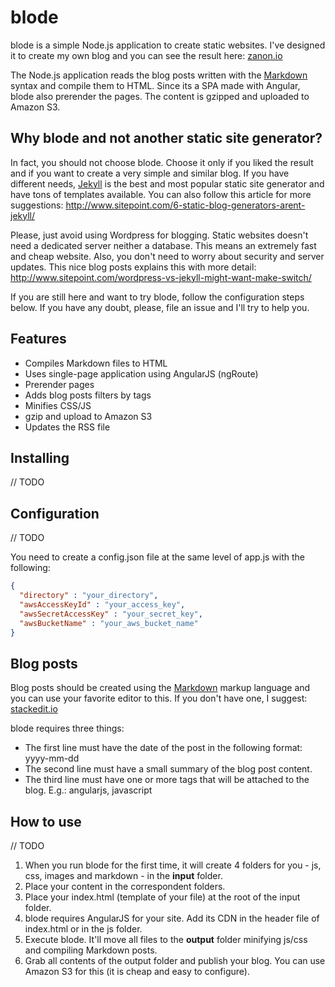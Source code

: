 # blode
blode is a simple Node.js application to create static websites. I've designed it to create my own blog and you can see the result here: [zanon.io](http://zanon.io)

The Node.js application reads the blog posts written with the [Markdown](http://daringfireball.net/projects/markdown/) syntax and compile them to HTML. Since its a SPA made with Angular, blode also prerender the pages. The content is gzipped and uploaded to Amazon S3.

## Why blode and not another static site generator?
In fact, you should not choose blode. Choose it only if you liked the result and if you want to create a very simple and similar blog. If you have different needs, [Jekyll](http://jekyllrb.com/) is the best and most popular static site generator and have tons of templates available. You can also follow this article for more suggestions: http://www.sitepoint.com/6-static-blog-generators-arent-jekyll/

Please, just avoid using Wordpress for blogging. Static websites doesn't need a dedicated server neither a database. This means an extremely fast and cheap website. Also, you don't need to worry about security and server updates. This nice blog posts explains this with more detail: http://www.sitepoint.com/wordpress-vs-jekyll-might-want-make-switch/

If you are still here and want to try blode, follow the configuration steps below. If you have any doubt, please, file an issue and I'll try to help you.

## Features

- Compiles Markdown files to HTML
- Uses single-page application using AngularJS (ngRoute)
- Prerender pages
- Adds blog posts filters by tags
- Minifies CSS/JS
- gzip and upload to Amazon S3
- Updates the RSS file

## Installing

// TODO

## Configuration

// TODO

You need to create a config.json file at the same level of app.js with the following:

```json
{
  "directory" : "your_directory",
  "awsAccessKeyId" : "your_access_key",
  "awsSecretAccessKey" : "your_secret_key",
  "awsBucketName" : "your_aws_bucket_name"
}
```

## Blog posts

Blog posts should be created using the [Markdown](http://en.wikipedia.org/wiki/Markdown) markup language and you can use your favorite editor to this. If you don't have one, I suggest: [stackedit.io](https://stackedit.io)

blode requires three things:
- The first line must have the date of the post in the following format: yyyy-mm-dd
- The second line must have a small summary of the blog post content.
- The third line must have one or more tags that will be attached to the blog. E.g.: angularjs, javascript

## How to use

// TODO

1. When you run blode for the first time, it will create 4 folders for you - js, css, images and markdown - in the **input** folder.
2. Place your content in the correspondent folders.
3. Place your index.html (template of your file) at the root of the input folder.
4. blode requires AngularJS for your site. Add its CDN in the header file of index.html or in the js folder.
5. Execute blode. It'll move all files to the **output** folder minifying js/css and compiling Markdown posts.
6. Grab all contents of the output folder and publish your blog. You can use Amazon S3 for this (it is cheap and easy to configure).

